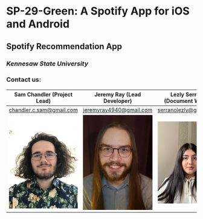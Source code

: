 # SP-29-Green: A Spotify App for iOS and Android


## Spotify Recommendation App

### _Kennesaw State University_


### Contact us:

| Sam Chandler (Project Lead)  | Jeremy Ray (Lead Developer)  | Lezly Serrano (Document Writer)  |
| :---:         |     :---:      |          :---: |
| chandler.c.sam@gmail.com   | jeremyray4940@gmail.com     | serranolezly@gmail.com    |
| ![Headshot of Sam Chandler](/images/headshot-sam.jpg)    | ![Headshot of Jeremy Ray](/images/headshot-ray.jpg)       | ![Headshot of Lezly Serrano](/images/headshot-lezly.png)     |
